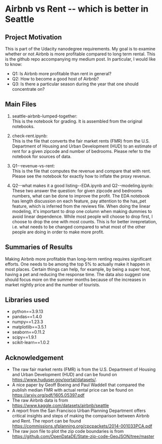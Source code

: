 # Airbnb vs Rent -- which is better in Seattle

## Project Motivation
This is part of the Udacity nanodegree requirements. My goal is to examine whether or not Airbnb is more profitable compared to long term rental. This is the github repo accompanying my medium post. In particular, I would like to know:
* Q1: Is Airbnb more profitable than rent in general?
* Q2: How to become a good host of Airbnb?
* Q3: Is there a particular season during the year that one should concentrate on?

## Main Files
1. seattle-airbnb-lumped-together:  
This is the notebook for grading. It is assembled from the original notebooks.

2. check-rent.ipynb:  
This is the file that converts the fair market rents (FMR) from the U.S. Department of Housing and Urban Development (HUD) to an estimate of rent for a given zipcode and number of bedrooms. Please refer to the notebook for sources of data.

3. Q1--revenue-vs-rent:  
This is the file that computes the revenue and compare that with rent. Please see the notebook for exactly how to inflate the proxy revenue. 

4. Q2--what makes it a good listing--EDA.ipynb and Q2--modeling.ipynb:  
These two answer the question: for given zipcode and bedrooms numbers, what can be done to improve the profit. The EDA notebook has length discussion on each feature, pay attention to the has\_pet feature, which is inferred from the reviews file. When doing the linear modeling, it's important to drop one column when making dummies to avoid linear dependence. While most people will choose to drop first, I choose to drop the one with most counts. This is for better inrepretation, i.e. what needs to be changed compared to what most of the other people are doing in order to make more profit.  

## Summaries of Results
Making Airbnb more profitable than long-term renting requires significant efforts. One needs to be among the top 5% to actually make it happen in most places. Certain things can help, for example, by being a super host, having a pet and reducing the response time. The data also suggest one should focus more on the summer months because of the increases in market nightly price and the number of tourists.

## Libraries used
* python==3.9.13
* pandas==1.4.0
* numpy==1.23.3
* matplotlib==3.5.1
* seaborn==0.11.2
* scipy==1.9.1
* scikit-learn==1.0.2

## Acknowledgement
* The raw fair market rents (FMR) is from the U.S. Department of Housing and Urban Development (HUD) and can be found on https://www.huduser.gov/portal/datasets/.
* A nice paper by Geoff Boeing and Paul Waddell that compared the publish median FMR with actual rental price can be found on https://arxiv.org/pdf/1605.05397.pdf
* The raw Airbnb data is from https://www.kaggle.com/datasets/airbnb/seattle
* A report from the San Francisco Urban Planning Department offers critical insights and steps of making the comparison between Airbnb and Rent. The report can be found https://commissions.sfplanning.org/cpcpackets/2014-001033PCA.pdf
* The raw json file to plot the zip code boundaries is from https://github.com/OpenDataDE/State-zip-code-GeoJSON/tree/master
